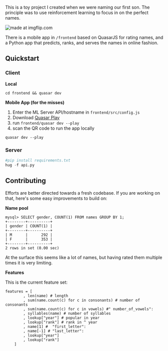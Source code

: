 This is a toy project I created when we were naming our first son. The principle was to use reinforcement learning to focus in on the perfect names.

<img src="https://i.imgflip.com/2l86z8.gif" title="made at imgflip.com"/>
<br />

There is a mobile app in `/frontend` based on QuasarJS for rating names, and a Python app that predicts, ranks, and serves the names in online fashion.


## Quickstart

### Client
**Local**

```
cd frontend && quasar dev
```

**Mobile App (for the misses)**
1. Enter the ML Server API/hostname in `frontend/src/config.js`
2. Download [Quasar Play](https://play.google.com/store/apps/details?id=com.quasarframework.quasarplay)
3. run `frontend/quasar dev --play`
4. scan the QR code to run the app locally
```
quasar dev --play
```

### Server

```python
#pip install requirements.txt
hug -f api.py
```


## Contributing

Efforts are better directed towards a fresh codebase. If you are working on that, here's some easy improvements to build on:

**Name pool**
```
mysql> SELECT gender, COUNT(1) FROM names GROUP BY 1;
+--------+----------+
| gender | COUNT(1) |
+--------+----------+
| M      |      292 |
| F      |      353 |
+--------+----------+
2 rows in set (0.00 sec)
```

At the surface this seems like a lot of names, but having rated them multiple times it is very limiting.

**Features**

This is the current feature set:
```
features = [
        , len(name) # length
        , sum(name.count(c) for c in consonants) # number of consonants
        , sum(name.count(c) for c in vowels) #" number_of_vowels":
        , syllables(name) # number of syllables
        , lookup["year"] # popular in year
        , lookup["rank"] # rank in ^ year
        , name[1] #  "first_letter":
        , name[-1] # "last_letter":
        , lookup["year"]
        , lookup["rank"]
    ]
```
